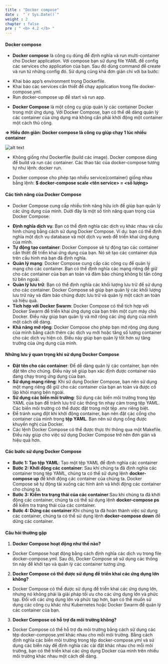 ```yaml
---
title : "Docker compose"
date :  "`r Sys.Date()`" 
weight : 2 
chapter : false
pre : " <b> 4.2 </b> "
---
```


#### **Docker compose**

- **Docker compose** là công cụ dùng để định nghĩa và run multi-container cho Docker application. Với compose bạn sử dụng file YAML để config các services cho application của bạn. Sau đó dùng command để create và run từ những config đó. Sử dụng cũng khá đơn giản chỉ với ba bước:

+ Khai báo app’s environment trong Dockerfile.
+ Khai báo các services cần thiết để chạy application trong file docker-compose.yml.
+ Run docker-compose up để start và run app.

- **Docker Compose** là một công cụ giúp quản lý các container Docker trong một ứng dụng. Với Docker Compose, bạn có thể dễ dàng quản lý các container của ứng dụng mà không cần phải khởi động một container một cách thủ công.

**=> Hiểu đơn giản: Docker compose là công cụ giúp chạy 1 lúc nhiều container**

![alt text](/images/1.1/image-003.png)

- Không giống như Dockerfile (build các image). Docker compose dùng để build và run các container. Các thao tác của docker-compose tương tự như lệnh: docker run.

- Docker compose cho phép tạo nhiều service(container) giống nhau bằng lệnh: **$ docker-compose scale <tên service> = <số lượng>**

#### **Các tính năng của Docker Compose**
- Docker Compose cung cấp nhiều tính năng hữu ích để giúp bạn quản lý các ứng dụng của mình. Dưới đây là một số tính năng quan trọng của Docker Compose:

+ **Định nghĩa dịch vụ**: Bạn có thể định nghĩa các dịch vụ khác nhau và cấu hình chúng bằng cách sử dụng Docker Compose. Ví dụ: bạn có thể định nghĩa một dịch vụ database và một dịch vụ web để triển khai ứng dụng của mình.
+ **Tự động tạo container**: Docker Compose sẽ tự động tạo các container cần thiết để triển khai ứng dụng của bạn. Nó sẽ tạo các container dựa trên cấu hình mà bạn đã định nghĩa.
+ **Quản lý mạng**: Docker Compose cung cấp các công cụ để quản lý mạng cho các container. Bạn có thể định nghĩa các mạng riêng để giữ cho các container của bạn an toàn và đảm bảo chúng không bị tấn công từ bên ngoài.
+ **Quản lý lưu trữ**: Bạn có thể định nghĩa các khối lượng lưu trữ để sử dụng cho các container. Docker Compose sẽ giúp bạn quản lý các khối lượng lưu trữ này và đảm bảo chúng được lưu trữ và quản lý một cách an toàn và hiệu quả.
+ **Tích hợp với Docker Swarm**: Docker Compose có thể tích hợp với Docker Swarm để triển khai ứng dụng của bạn trên một cụm máy chủ Docker. Điều này giúp bạn quản lý và mở rộng các ứng dụng của mình một cách dễ dàng.
+ **Khả năng mở rộng**: Docker Compose cho phép bạn mở rộng ứng dụng của mình bằng cách thêm các dịch vụ mới hoặc tăng số lượng container cho các dịch vụ hiện có. Điều này giúp bạn quản lý tốt hơn sự tăng trưởng của ứng dụng của mình.

#### **Những lưu ý quan trọng khi sử dụng Docker Compose**
- **Đặt tên cho các container**: Để dễ dàng quản lý các container, bạn nên đặt tên cho chúng. Điều này sẽ giúp bạn xác định được container nào đang chạy trong ứng dụng của bạn.
- **Sử dụng mạng riêng**: Khi sử dụng Docker Compose, bạn nên sử dụng một mạng riêng để giữ cho các container của bạn an toàn và được cô lập khỏi mạng bên ngoài.
- **Sử dụng các biến môi trường**: Sử dụng các biến môi trường trong tệp YAML của bạn để tránh lưu trữ các thông tin nhạy cảm trong tệp YAML. Các biến môi trường có thể được đặt trong một tệp .env riêng biệt.
- Để tránh xung đột khi khởi động container, bạn nên đặt các cổng cho container của mình trong **tệp YAML**. Bạn nên sử dụng cổng được khuyến nghị của Docker.
- Các lệnh Docker Compose có thể được thực thi thông qua một Makefile. Điều này giúp cho việc sử dụng Docker Compose trở nên đơn giản và hiệu quả hơn.

#### **Các bước sử dụng Docker Compose**

- **Bước 1: Tạo tệp YAML**: Tạo một tệp YAML để định nghĩa các container
- **Bước 2: Khởi động các container**: Sau khi chúng ta đã định nghĩa các container trong tệp YAML, chúng ta có thể sử dụng lệnh **docker-compose up** để khởi động các container của chúng ta. Docker Compose sẽ tự động tải xuống các hình ảnh và khởi động các container cho chúng ta.
- **Bước 3: Kiểm tra trạng thái của các container**:Sau khi chúng ta đã khởi động các container, chúng ta có thể sử dụng lệnh **docker-compose ps** để kiểm tra trạng thái của các container.
- **Bước 4: Dừng các container**:Khi chúng ta đã hoàn thành việc sử dụng các container, chúng ta có thể sử dụng lệnh **docker-compose down** để dừng các container.

#### **Câu hỏi thường gặp**
1. **Docker Compose hoạt động như thế nào?**
- Docker Compose hoạt động bằng cách định nghĩa các dịch vụ trong file docker-compose.yml. Sau đó, Docker Compose sẽ sử dụng các thông tin này để khởi tạo và quản lý các container tương ứng.

2. **Docker Compose có thể được sử dụng để triển khai các ứng dụng lớn không?**
- Docker Compose có thể được sử dụng để triển khai các ứng dụng lớn, nhưng nó không phải là giải pháp tối ưu cho các ứng dụng lớn và phức tạp. Đối với các ứng dụng lớn và phức tạp hơn, bạn có thể muốn sử dụng các công cụ khác như Kubernetes hoặc Docker Swarm để quản lý các container của bạn.

3. **Docker Compose có hỗ trợ đa môi trường không?**
- Docker Compose có thể hỗ trợ đa môi trường bằng cách sử dụng các tệp docker-compose.yml khác nhau cho mỗi môi trường. Bằng cách định nghĩa các biến môi trường trong tệp docker-compose.yml và sử dụng các biến này để định nghĩa các cài đặt khác nhau cho mỗi môi trường, bạn có thể triển khai các ứng dụng Docker của mình trên nhiều môi trường khác nhau một cách dễ dàng.